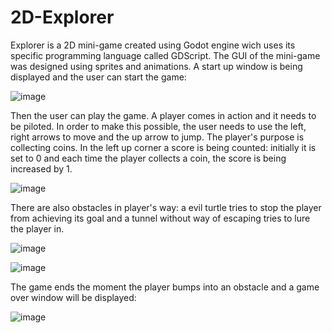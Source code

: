 # 2D-Explorer
  Explorer is a 2D mini-game created using Godot engine wich uses its specific programming language called GDScript. The GUI of the mini-game was designed using sprites and animations.
  A start up window is being displayed and the user can start the game:
  
  ![image](https://github.com/cristinazaharia/2D-explorer/assets/78911746/7cbfdfdb-2586-4775-9b31-0e060b6acdbc)

  Then the user can play the game. A player comes in action and it needs to be piloted. In order to make this possible, the user needs to use the left, right arrows to move and the up arrow to jump. The player's purpose is collecting coins. In the left up corner a score is being counted: initially it is set to 0 and each time the player collects a coin, the score is being increased by 1. 
   
   ![image](https://github.com/cristinazaharia/2D-explorer/assets/78911746/0511fa8d-c9ed-412a-9851-901ed2cc912f)

  There are also obstacles in player's way: a evil turtle tries to stop the player from achieving its goal and a tunnel without way of escaping tries to lure the player in.
  
  ![image](https://github.com/cristinazaharia/2D-explorer/assets/78911746/ad420070-b969-4b64-822e-c7981a022956)

  ![image](https://github.com/cristinazaharia/2D-explorer/assets/78911746/73ede126-d4bc-46a9-85a6-3caf2549ae41) 
  
  The game ends the moment the player bumps into an obstacle and a game over window will be displayed:
  
  ![image](https://github.com/cristinazaharia/2D-explorer/assets/78911746/fd61f490-48d3-45c1-adfb-d89171485300)

